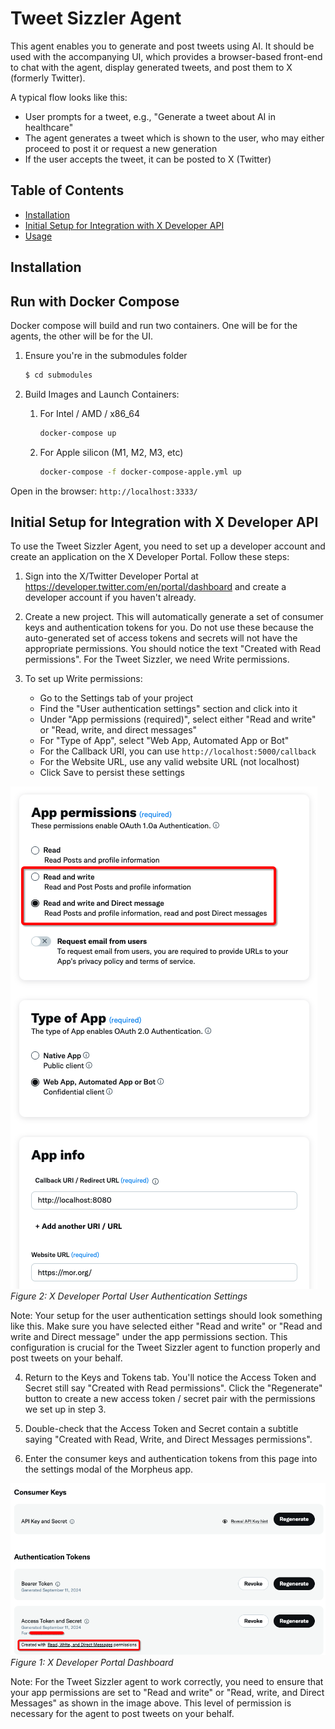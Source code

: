 # Tweet Sizzler Agent

This agent enables you to generate and post tweets using AI. It should be used with the accompanying UI, which provides a browser-based front-end to chat with the agent, display generated tweets, and post them to X (formerly Twitter).

A typical flow looks like this:

- User prompts for a tweet, e.g., "Generate a tweet about AI in healthcare"
- The agent generates a tweet which is shown to the user, who may either proceed to post it or request a new generation
- If the user accepts the tweet, it can be posted to X (Twitter)

## Table of Contents

- [Installation](#installation)
- [Initial Setup for Integration with X Developer API](#initial-setup-for-integration-with-x-developer-api)
- [Usage](#usage)

## Installation

## Run with Docker Compose

Docker compose will build and run two containers. One will be for the agents, the other will be for the UI.

1. Ensure you're in the submodules folder

   ```sh
   $ cd submodules
   ```

2. Build Images and Launch Containers:
   1. For Intel / AMD / x86_64
      ```sh
      docker-compose up
      ```
   2. For Apple silicon (M1, M2, M3, etc)
      ```sh
      docker-compose -f docker-compose-apple.yml up
      ```

Open in the browser: `http://localhost:3333/`

## Initial Setup for Integration with X Developer API

To use the Tweet Sizzler Agent, you need to set up a developer account and create an application on the X Developer Portal. Follow these steps:

1. Sign into the X/Twitter Developer Portal at https://developer.twitter.com/en/portal/dashboard and create a developer account if you haven't already.

2. Create a new project. This will automatically generate a set of consumer keys and authentication tokens for you. Do not use these because the auto-generated set of access tokens and secrets will not have the appropriate permissions. You should notice the text "Created with Read permissions". For the Tweet Sizzler, we need Write permissions.

3. To set up Write permissions:

   - Go to the Settings tab of your project
   - Find the "User authentication settings" section and click into it
   - Under "App permissions (required)", select either "Read and write" or "Read, write, and direct messages"
   - For "Type of App", select "Web App, Automated App or Bot"
   - For the Callback URI, you can use `http://localhost:5000/callback`
   - For the Website URL, use any valid website URL (not localhost)
   - Click Save to persist these settings

![X Developer Portal User Authentication Settings](../../../../../../images/tweet_sizzler_instructions/user_authentication_settings.png)
_Figure 2: X Developer Portal User Authentication Settings_

Note: Your setup for the user authentication settings should look something like this. Make sure you have selected either "Read and write" or "Read and write and Direct message" under the app permissions section. This configuration is crucial for the Tweet Sizzler agent to function properly and post tweets on your behalf.

4. Return to the Keys and Tokens tab. You'll notice the Access Token and Secret still say "Created with Read permissions". Click the "Regenerate" button to create a new access token / secret pair with the permissions we set up in step 3.

5. Double-check that the Access Token and Secret contain a subtitle saying "Created with Read, Write, and Direct Messages permissions".

6. Enter the consumer keys and authentication tokens from this page into the settings modal of the Morpheus app.

![X Developer Portal Dashboard](../../../../../../images/tweet_sizzler_instructions/dashboard_permissions.png)
_Figure 1: X Developer Portal Dashboard_

Note: For the Tweet Sizzler agent to work correctly, you need to ensure that your app permissions are set to "Read and write" or "Read, write, and Direct Messages" as shown in the image above. This level of permission is necessary for the agent to post tweets on your behalf.
